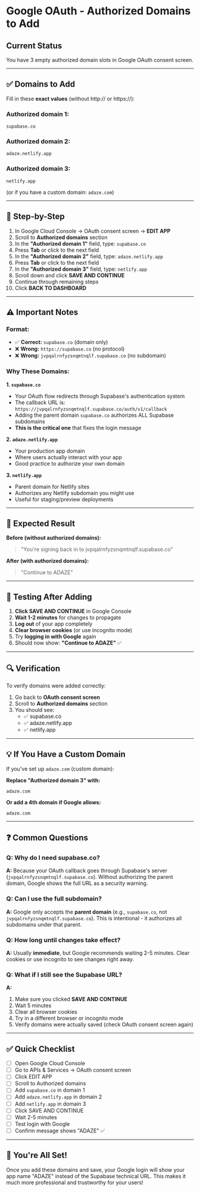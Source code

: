 # Google OAuth - Authorized Domains to Add

## Current Status
You have 3 empty authorized domain slots in Google OAuth consent screen.

---

## ✅ Domains to Add

Fill in these **exact values** (without http:// or https://):

### **Authorized domain 1:**
```
supabase.co
```

### **Authorized domain 2:**
```
adaze.netlify.app
```

### **Authorized domain 3:**
```
netlify.app
```
(or if you have a custom domain: `adaze.com`)

---

## 📝 Step-by-Step

1. In Google Cloud Console → OAuth consent screen → **EDIT APP**
2. Scroll to **Authorized domains** section
3. In the **"Authorized domain 1"** field, type: `supabase.co`
4. Press **Tab** or click to the next field
5. In the **"Authorized domain 2"** field, type: `adaze.netlify.app`
6. Press **Tab** or click to the next field
7. In the **"Authorized domain 3"** field, type: `netlify.app`
8. Scroll down and click **SAVE AND CONTINUE**
9. Continue through remaining steps
10. Click **BACK TO DASHBOARD**

---

## ⚠️ Important Notes

### Format:
- ✅ **Correct:** `supabase.co` (domain only)
- ❌ **Wrong:** `https://supabase.co` (no protocol)
- ❌ **Wrong:** `jvpqalrnfyzsnqmtnqlf.supabase.co` (no subdomain)

### Why These Domains:

**1. `supabase.co`**
- Your OAuth flow redirects through Supabase's authentication system
- The callback URL is: `https://jvpqalrnfyzsnqmtnqlf.supabase.co/auth/v1/callback`
- Adding the parent domain `supabase.co` authorizes ALL Supabase subdomains
- **This is the critical one** that fixes the login message

**2. `adaze.netlify.app`**
- Your production app domain
- Where users actually interact with your app
- Good practice to authorize your own domain

**3. `netlify.app`**
- Parent domain for Netlify sites
- Authorizes any Netlify subdomain you might use
- Useful for staging/preview deployments

---

## 🎯 Expected Result

**Before (without authorized domains):**
> "You're signing back in to jvpqalrnfyzsnqmtnqlf.supabase.co"

**After (with authorized domains):**
> "Continue to ADAZE"

---

## 🧪 Testing After Adding

1. **Click SAVE AND CONTINUE** in Google Console
2. **Wait 1-2 minutes** for changes to propagate
3. **Log out** of your app completely
4. **Clear browser cookies** (or use incognito mode)
5. Try **logging in with Google** again
6. Should now show: **"Continue to ADAZE"** ✅

---

## 🔍 Verification

To verify domains were added correctly:

1. Go back to **OAuth consent screen**
2. Scroll to **Authorized domains** section
3. You should see:
   - ✅ supabase.co
   - ✅ adaze.netlify.app
   - ✅ netlify.app

---

## 💡 If You Have a Custom Domain

If you've set up `adaze.com` (custom domain):

**Replace "Authorized domain 3" with:**
```
adaze.com
```

**Or add a 4th domain if Google allows:**
```
adaze.com
```

---

## ❓ Common Questions

### Q: Why do I need supabase.co?
**A:** Because your OAuth callback goes through Supabase's server (`jvpqalrnfyzsnqmtnqlf.supabase.co`). Without authorizing the parent domain, Google shows the full URL as a security warning.

### Q: Can I use the full subdomain?
**A:** Google only accepts the **parent domain** (e.g., `supabase.co`, not `jvpqalrnfyzsnqmtnqlf.supabase.co`). This is intentional - it authorizes all subdomains under that parent.

### Q: How long until changes take effect?
**A:** Usually **immediate**, but Google recommends waiting 2-5 minutes. Clear cookies or use incognito to see changes right away.

### Q: What if I still see the Supabase URL?
**A:** 
1. Make sure you clicked **SAVE AND CONTINUE**
2. Wait 5 minutes
3. Clear all browser cookies
4. Try in a different browser or incognito mode
5. Verify domains were actually saved (check OAuth consent screen again)

---

## ✅ Quick Checklist

- [ ] Open Google Cloud Console
- [ ] Go to APIs & Services → OAuth consent screen
- [ ] Click EDIT APP
- [ ] Scroll to Authorized domains
- [ ] Add `supabase.co` in domain 1
- [ ] Add `adaze.netlify.app` in domain 2
- [ ] Add `netlify.app` in domain 3
- [ ] Click SAVE AND CONTINUE
- [ ] Wait 2-5 minutes
- [ ] Test login with Google
- [ ] Confirm message shows "ADAZE" ✅

---

## 🎉 You're All Set!

Once you add these domains and save, your Google login will show your app name "ADAZE" instead of the Supabase technical URL. This makes it much more professional and trustworthy for your users!

